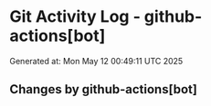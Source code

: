 # Git Activity Log - github-actions[bot]
Generated at: Mon May 12 00:49:11 UTC 2025
## Changes by github-actions[bot]
```diff
```
